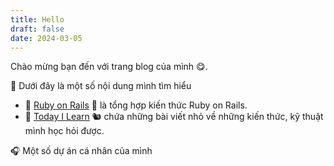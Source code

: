 ```yaml
---
title: Hello
draft: false
date: 2024-03-05
---
```


Chào mừng bạn đến với trang blog của mình 😋.

🚩 Dưới đây là một số nội dung mình tìm hiểu

- 💎 [Ruby on Rails](ror) 🦒 là tổng hợp kiến thức Ruby on Rails.
- 🌾 [Today I Learn](til) 🐿 chứa những bài viết nhỏ về những kiến thức, kỹ thuật mình học hỏi được.

🎧 Một số dự án cá nhân của mình
